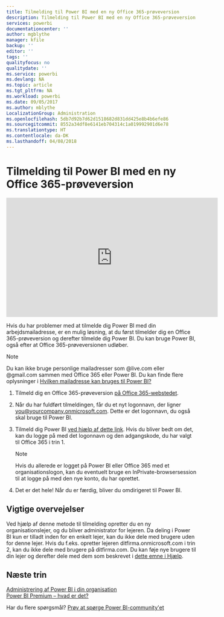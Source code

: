 ```yaml
---
title: Tilmelding til Power BI med en ny Office 365-prøveversion
description: Tilmelding til Power BI med en ny Office 365-prøveversion
services: powerbi
documentationcenter: ''
author: mgblythe
manager: kfile
backup: ''
editor: ''
tags: ''
qualityfocus: no
qualitydate: ''
ms.service: powerbi
ms.devlang: NA
ms.topic: article
ms.tgt_pltfrm: NA
ms.workload: powerbi
ms.date: 09/05/2017
ms.author: mblythe
LocalizationGroup: Administration
ms.openlocfilehash: 5db7d92b7d62d1518682d831dd425e8b4b6efe86
ms.sourcegitcommit: 8552a34df8e6141eb704314c1a019992901d6e78
ms.translationtype: HT
ms.contentlocale: da-DK
ms.lasthandoff: 04/08/2018
---
```

# <a name="signing-up-for-power-bi-with-a-new-office-365-trial"></a>Tilmelding til Power BI med en ny Office 365-prøveversion
<iframe width="560" height="315" src="https://www.youtube.com/embed/gbSuFST-Nx4?showinfo=0" frameborder="0" allowfullscreen></iframe>

Hvis du har problemer med at tilmelde dig Power BI med din arbejdsmailadresse, er en mulig løsning, at du først tilmelder dig en Office 365-prøveversion og derefter tilmelde dig Power BI.  Du kan bruge Power BI, også efter at Office 365-prøveversionen udløber.

> [!NOTE]
> Du kan ikke bruge personlige mailadresser som @live.com eller @gmail.com sammen med Office 365 eller Power BI. Du kan finde flere oplysninger i [Hvilken mailadresse kan bruges til Power BI?](service-self-service-signup-for-power-bi.md#what-email-address-can-be-used-with-power-bi)
> 
> 

1. Tilmeld dig en Office 365-prøveversion [på Office 365-webstedet](https://go.microsoft.com/fwlink/p/?LinkID=403802).
2. Når du har fuldført tilmeldingen, får du et nyt logonnavn, der ligner you@yourcompany.onmicrosoft.com.  Dette er det logonnavn, du også skal bruge til Power BI.
3. Tilmeld dig Power BI [ved hjælp af dette link](https://portal.office.com/Start/Confirm?Sku=a403ebcc-fae0-4ca2-8c8c-7a907fd6c235&ru=https%3A%2F%2Fapp.powerbi.com%3FredirectedFromSignup%3D1%26noSignUpCheck%3D1).  Hvis du bliver bedt om det, kan du logge på med det logonnavn og den adgangskode, du har valgt til Office 365 i trin 1.
   
   > [!NOTE]
   > Hvis du allerede er logget på Power BI eller Office 365 med et organisationslogon, kan du eventuelt bruge en InPrivate-browsersession til at logge på med den nye konto, du har oprettet.
   > 
   > 
4. Det er det hele!  Når du er færdig, bliver du omdirigeret til Power BI.

## <a name="important-considerations"></a>Vigtige overvejelser
Ved hjælp af denne metode til tilmelding opretter du en ny organisationslejer, og du bliver administrator for lejeren.  Da deling i Power BI kun er tilladt inden for en enkelt lejer, kan du ikke dele med brugere uden for denne lejer.  Hvis du f.eks. opretter lejeren ditfirma.onmicrosoft.com i trin 2, kan du ikke dele med brugere på ditfirma.com.  Du kan føje nye brugere til din lejer og derefter dele med dem som beskrevet i [dette emne i Hjælp](https://support.office.com/en-sg/article/Add-users-individually-to-Office-365---Admin-Help-1970f7d6-03b5-442f-b385-5880b9c256ec?ui=en-US&rs=en-SG&ad=SG).

## <a name="next-steps"></a>Næste trin
[Administrering af Power BI i din organisation](service-admin-administering-power-bi-in-your-organization.md)  
[Power BI Premium – hvad er det?](service-premium.md)  

Har du flere spørgsmål? [Prøv at spørge Power BI-community'et](http://community.powerbi.com/)

